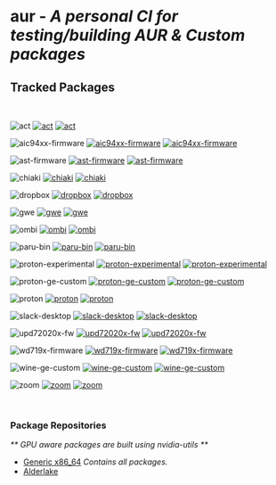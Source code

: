 # aur - <i>A personal CI for testing/building AUR & Custom packages</i>
## <b>Tracked Packages</b>
<br>

![act](https://img.shields.io/badge/-act-blue?style=for-the-badge)
[![act](https://img.shields.io/github/actions/workflow/status/highkeep/aur/act.yml?label=Build&style=for-the-badge)](https://github.com/highkeep/aur/actions/workflows/act.yml)
[![act](https://img.shields.io/aur/last-modified/act?label=Source%20Last%20Modified&style=for-the-badge)](https://aur.archlinux.org/packages/act)

![aic94xx-firmware](https://img.shields.io/badge/-aic94xx--firmware-blue?style=for-the-badge)
[![aic94xx-firmware](https://img.shields.io/github/actions/workflow/status/highkeep/aur/aic94xx-firmware.yml?label=Build&style=for-the-badge)](https://github.com/highkeep/aur/actions/workflows/aic94xx-firmware.yml)
[![aic94xx-firmware](https://img.shields.io/aur/last-modified/aic94xx-firmware?label=Source%20Last%20Modified&style=for-the-badge)](https://aur.archlinux.org/packages/aic94xx-firmware)

![ast-firmware](https://img.shields.io/badge/-ast--firmware-blue?style=for-the-badge)
[![ast-firmware](https://img.shields.io/github/actions/workflow/status/highkeep/aur/ast-firmware.yml?label=Build&style=for-the-badge)](https://github.com/highkeep/aur/actions/workflows/ast-firmware.yml)
[![ast-firmware](https://img.shields.io/aur/last-modified/ast-firmware?label=Source%20Last%20Modified&style=for-the-badge)](https://aur.archlinux.org/packages/ast-firmware)

![chiaki](https://img.shields.io/badge/-chiaki-blue?style=for-the-badge)
[![chiaki](https://img.shields.io/github/actions/workflow/status/highkeep/aur/chiaki.yml?label=Build&style=for-the-badge)](https://github.com/highkeep/aur/actions/workflows/chiaki.yml)
[![chiaki](https://img.shields.io/aur/last-modified/chiaki?label=Source%20Last%20Modified&style=for-the-badge)](https://aur.archlinux.org/packages/chiaki)

![dropbox](https://img.shields.io/badge/-dropbox-blue?style=for-the-badge)
[![dropbox](https://img.shields.io/github/actions/workflow/status/highkeep/aur/dropbox.yml?label=Build&style=for-the-badge)](https://github.com/highkeep/aur/actions/workflows/dropbox.yml)
[![dropbox](https://img.shields.io/aur/last-modified/dropbox?label=Source%20Last%20Modified&style=for-the-badge)](https://aur.archlinux.org/packages/dropbox)

![gwe](https://img.shields.io/badge/-gwe-blue?style=for-the-badge)
[![gwe](https://img.shields.io/github/actions/workflow/status/highkeep/aur/gwe.yml?label=Build&style=for-the-badge)](https://github.com/highkeep/aur/actions/workflows/gwe.yml)
[![gwe](https://img.shields.io/aur/last-modified/gwe?label=Source%20Last%20Modified&style=for-the-badge)](https://aur.archlinux.org/packages/gwe)

![ombi](https://img.shields.io/badge/-ombi-blue?style=for-the-badge)
[![ombi](https://img.shields.io/github/actions/workflow/status/highkeep/aur/ombi.yml?label=Build&style=for-the-badge)](https://github.com/highkeep/aur/actions/workflows/ombi.yml)
[![ombi](https://img.shields.io/aur/last-modified/ombi?label=Source%20Last%20Modified&style=for-the-badge)](https://aur.archlinux.org/packages/ombi)

![paru-bin](https://img.shields.io/badge/-paru--bin-blue?style=for-the-badge)
[![paru-bin](https://img.shields.io/github/actions/workflow/status/highkeep/aur/paru-bin.yml?label=Build&style=for-the-badge)](https://github.com/highkeep/aur/actions/workflows/paru-bin.yml)
[![paru-bin](https://img.shields.io/aur/last-modified/paru-bin?label=Source%20Last%20Modified&style=for-the-badge)](https://aur.archlinux.org/packages/paru-bin)

![proton-experimental](https://img.shields.io/badge/-proton--experimental-blue?style=for-the-badge)
[![proton-experimental](https://img.shields.io/github/actions/workflow/status/highkeep/aur/proton-experimental.yml?label=Build&style=for-the-badge)](https://github.com/highkeep/aur/actions/workflows/proton-experimental.yml)
[![proton-experimental](https://img.shields.io/aur/last-modified/proton-experimental?label=Source%20Last%20Modified&style=for-the-badge)](https://aur.archlinux.org/packages/proton-experimental)

![proton-ge-custom](https://img.shields.io/badge/-proton--ge--custom-blue?style=for-the-badge)
[![proton-ge-custom](https://img.shields.io/github/actions/workflow/status/highkeep/aur/proton-ge-custom.yml?label=Build&style=for-the-badge)](https://github.com/highkeep/aur/actions/workflows/proton-ge-custom.yml)
[![proton-ge-custom](https://img.shields.io/aur/last-modified/proton-ge-custom?label=Source%20Last%20Modified&style=for-the-badge)](https://aur.archlinux.org/packages/proton-ge-custom)

![proton](https://img.shields.io/badge/-proton-blue?style=for-the-badge)
[![proton](https://img.shields.io/github/actions/workflow/status/highkeep/aur/proton.yml?label=Build&style=for-the-badge)](https://github.com/highkeep/aur/actions/workflows/proton.yml)
[![proton](https://img.shields.io/aur/last-modified/proton?label=Source%20Last%20Modified&style=for-the-badge)](https://aur.archlinux.org/packages/proton)

![slack-desktop](https://img.shields.io/badge/-slack--desktop-blue?style=for-the-badge)
[![slack-desktop](https://img.shields.io/github/actions/workflow/status/highkeep/aur/slack-desktop.yml?label=Build&style=for-the-badge)](https://github.com/highkeep/aur/actions/workflows/slack-desktop.yml)
[![slack-desktop](https://img.shields.io/aur/last-modified/slack-desktop?label=Source%20Last%20Modified&style=for-the-badge)](https://aur.archlinux.org/packages/slack-desktop)

![upd72020x-fw](https://img.shields.io/badge/-upd72020x--fw-blue?style=for-the-badge)
[![upd72020x-fw](https://img.shields.io/github/actions/workflow/status/highkeep/aur/upd72020x-fw.yml?label=Build&style=for-the-badge)](https://github.com/highkeep/aur/actions/workflows/upd72020x-fw.yml)
[![upd72020x-fw](https://img.shields.io/aur/last-modified/upd72020x-fw?label=Source%20Last%20Modified&style=for-the-badge)](https://aur.archlinux.org/packages/upd72020x-fw)

![wd719x-firmware](https://img.shields.io/badge/-wd719x--firmware-blue?style=for-the-badge)
[![wd719x-firmware](https://img.shields.io/github/actions/workflow/status/highkeep/aur/wd719x-firmware.yml?label=Build&style=for-the-badge)](https://github.com/highkeep/aur/actions/workflows/wd719x-firmware.yml)
[![wd719x-firmware](https://img.shields.io/aur/last-modified/wd719x-firmware?label=Source%20Last%20Modified&style=for-the-badge)](https://aur.archlinux.org/packages/wd719x-firmware)

![wine-ge-custom](https://img.shields.io/badge/-wine--ge--custom-blue?style=for-the-badge)
[![wine-ge-custom](https://img.shields.io/github/actions/workflow/status/highkeep/aur/wine-ge-custom.yml?label=Build&style=for-the-badge)](https://github.com/highkeep/aur/actions/workflows/wine-ge-custom.yml)
[![wine-ge-custom](https://img.shields.io/aur/last-modified/wine-ge-custom?label=Source%20Last%20Modified&style=for-the-badge)](https://aur.archlinux.org/packages/wine-ge-custom)

![zoom](https://img.shields.io/badge/-zoom-blue?style=for-the-badge)
[![zoom](https://img.shields.io/github/actions/workflow/status/highkeep/aur/zoom.yml?label=Build&style=for-the-badge)](https://github.com/highkeep/aur/actions/workflows/zoom.yml)
[![zoom](https://img.shields.io/aur/last-modified/zoom?label=Source%20Last%20Modified&style=for-the-badge)](https://aur.archlinux.org/packages/zoom)

<br>

### <b>Package Repositories</b>
<i>** GPU aware packages are built using nvidia-utils **</i>

 - [Generic x86_64](https://github.com/highkeep/aur/releases/tag/generic_x86_64) <i>Contains all packages.</i>
 - [Alderlake](https://github.com/highkeep/aur/releases/tag/alderlake)


<!-- ## Acknowledgements

 - [Google](https://google.com)
 - [loathingKernel](https://github.com/loathingKernel)
     - Started with bulding proton locally and ended with learning actions based on their PKGBUILDs repo. -->
